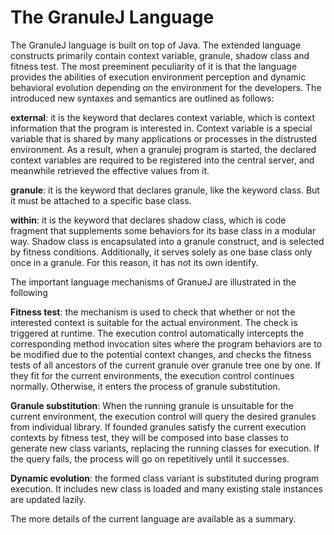 The GranuleJ Language
========

The GranuleJ language is built on top of Java. The extended language constructs primarily  contain context variable, granule, shadow class and fitness test. The most preeminent peculiarity of it is that the language provides the abilities of execution environment perception and dynamic behavioral evolution depending on the environment for the developers. The introduced new syntaxes and semantics are outlined as follows:

**external**: it is the keyword that declares context variable, which is context information that the program is interested in. Context variable is a special variable that is shared by many applications or processes in the distrusted environment. As a result, when a granulej program is started, the declared context variables are required to be registered into the central server, and meanwhile retrieved the effective values from it.

**granule**: it is the keyword that declares granule, like the keyword class. But it must be attached to a specific base class.

**within**: it is the keyword that declares shadow class, which is code fragment that supplements some behaviors for its base class in a modular way. Shadow class is encapsulated into a granule construct, and is selected by fitness conditions. Additionally, it serves solely as one base class only once in a granule. For this reason, it has not its own identify.

The important language mechanisms of GranueJ are illustrated in the following

**Fitness test**: the mechanism is used to check that whether or not the interested context is suitable for the actual environment. The check is triggered at runtime. The execution control automatically intercepts the corresponding method invocation sites where the program behaviors are to be modified due to the potential context changes, and checks the fitness tests of all ancestors of the current granule over granule tree one by one. If they fit for the current environments, the execution control continues normally. Otherwise, it enters the process of granule substitution.

**Granule substitution**: When the running granule is unsuitable for the current environment, the execution control will query the desired granules from individual library. If founded granules satisfy the current execution contexts by fitness test, they will be composed into base classes to generate new class variants, replacing the running classes for execution. If the query fails, the process will go on repetitively until it successes.

**Dynamic evolution**: the formed class variant is substituted during program execution. It includes new class is loaded and many existing stale instances are updated lazily.

The more details of the current language are available as a summary.
